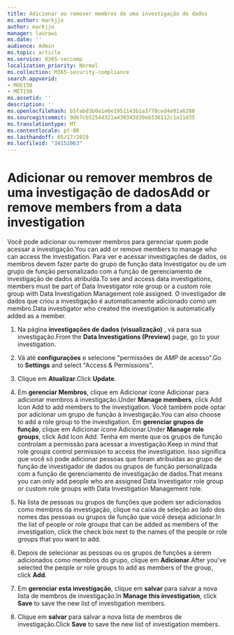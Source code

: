 ```yaml
---
title: Adicionar ou remover membros de uma investigação de dados
ms.author: markjjo
author: markjjo
manager: laurawi
ms.date: ''
audience: Admin
ms.topic: article
ms.service: O365-seccomp
localization_priority: Normal
ms.collection: M365-security-compliance
search.appverid:
- MOE150
- MET150
ms.assetid: ''
description: ''
ms.openlocfilehash: b5fabd3b0a1e6e1951143b1a3778ced4e01a6288
ms.sourcegitcommit: 9d67cb52544321a430343d39eb336112c1a11d35
ms.translationtype: MT
ms.contentlocale: pt-BR
ms.lasthandoff: 05/17/2019
ms.locfileid: "34151063"
---
```

# <a name="add-or-remove-members-from-a-data-investigation"></a><span data-ttu-id="b8f81-102">Adicionar ou remover membros de uma investigação de dados</span><span class="sxs-lookup"><span data-stu-id="b8f81-102">Add or remove members from a data investigation</span></span>

<span data-ttu-id="b8f81-103">Você pode adicionar ou remover membros para gerenciar quem pode acessar a investigação.</span><span class="sxs-lookup"><span data-stu-id="b8f81-103">You can add or remove members to manage who can access the investigation.</span></span> <span data-ttu-id="b8f81-104">Para ver e acessar investigações de dados, os membros devem fazer parte do grupo de função data Investigator ou de um grupo de função personalizado com a função de gerenciamento de investigação de dados atribuída.</span><span class="sxs-lookup"><span data-stu-id="b8f81-104">To see and access data investigations, members must be part of Data Investigator role group or a custom role group with Data Investigation Management role assigned.</span></span> <span data-ttu-id="b8f81-105">O investigador de dados que criou a investigação é automaticamente adicionado como um membro.</span><span class="sxs-lookup"><span data-stu-id="b8f81-105">Data investigator who created the investigation is automatically added as a member.</span></span>

1. <span data-ttu-id="b8f81-106">Na página **investigações de dados (visualização)** , vá para sua investigação.</span><span class="sxs-lookup"><span data-stu-id="b8f81-106">From the **Data Investigations (Preview)** page, go to your investigation.</span></span>

2. <span data-ttu-id="b8f81-107">Vá até **configurações** e selecione "permissões de _AMP_ de acesso".</span><span class="sxs-lookup"><span data-stu-id="b8f81-107">Go to **Settings** and select "Access & Permissions".</span></span>
 
3. <span data-ttu-id="b8f81-108">Clique em **Atualizar**.</span><span class="sxs-lookup"><span data-stu-id="b8f81-108">Click **Update**.</span></span>
 
4. <span data-ttu-id="b8f81-109">Em **gerenciar Membros**, clique em Adicionar ícone Adicionar para adicionar membros à investigação.</span><span class="sxs-lookup"><span data-stu-id="b8f81-109">Under **Manage members**, click Add Icon Add to add members to the investigation.</span></span> <span data-ttu-id="b8f81-110">Você também pode optar por adicionar um grupo de função à investigação.</span><span class="sxs-lookup"><span data-stu-id="b8f81-110">You can also choose to add a role group to the investigation.</span></span> <span data-ttu-id="b8f81-111">Em **gerenciar grupos de função**, clique em Adicionar ícone Adicionar.</span><span class="sxs-lookup"><span data-stu-id="b8f81-111">Under **Manage role groups**, click Add Icon Add.</span></span> 
     <span data-ttu-id="b8f81-112">Tenha em mente que os grupos de função controlam a permissão para acessar a investigação.</span><span class="sxs-lookup"><span data-stu-id="b8f81-112">Keep in mind that role groups control permission to access the investigation.</span></span> <span data-ttu-id="b8f81-113">Isso significa que você só pode adicionar pessoas que foram atribuídas ao grupo de função de investigador de dados ou grupos de função personalizada com a função de gerenciamento de investigação de dados.</span><span class="sxs-lookup"><span data-stu-id="b8f81-113">That means you can only add people who are assigned Data Investigator role group or custom role groups with Data Investigation Management role.</span></span>
 
5. <span data-ttu-id="b8f81-114">Na lista de pessoas ou grupos de funções que podem ser adicionados como membros da investigação, clique na caixa de seleção ao lado dos nomes das pessoas ou grupos de função que você deseja adicionar.</span><span class="sxs-lookup"><span data-stu-id="b8f81-114">In the list of people or role groups that can be added as members of the investigation, click the check box next to the names of the people or role groups that you want to add.</span></span>

6. <span data-ttu-id="b8f81-115">Depois de selecionar as pessoas ou os grupos de funções a serem adicionados como membros do grupo, clique em **Adicionar**.</span><span class="sxs-lookup"><span data-stu-id="b8f81-115">After you've selected the people or role groups to add as members of the group, click **Add**.</span></span>

7. <span data-ttu-id="b8f81-116">Em **gerenciar esta investigação**, clique em **salvar** para salvar a nova lista de membros de investigação.</span><span class="sxs-lookup"><span data-stu-id="b8f81-116">In **Manage this investigation**, click **Save** to save the new list of investigation members.</span></span>

8. <span data-ttu-id="b8f81-117">Clique em **salvar** para salvar a nova lista de membros de investigação.</span><span class="sxs-lookup"><span data-stu-id="b8f81-117">Click **Save** to save the new list of investigation members.</span></span>
